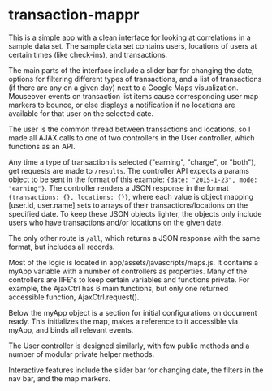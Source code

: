 # transaction-mappr

This is a [simple app](https://stark-shelf-3141.herokuapp.com/) with a clean interface for looking at correlations in a sample data set. The sample data set contains users, locations of users at certain times (like check-ins), and transactions.

The main parts of the interface include a slider bar for changing the date, options for filtering different types of transactions, and a list of transactions (if there are any on a given day) next to a Google Maps visualization. Mouseover events on transaction list items cause corresponding user map markers to bounce, or else displays a notification if no locations are available for that user on the selected date.

The user is the common thread between transactions and locations, so I made all AJAX calls to one of two controllers in the User controller, which functions as an API.

Any time a type of transaction is selected ("earning", "charge", or "both"), get requests are made to `/results`. The controller API expects a params object to be sent in the format of this example: `{date: "2015-1-23", mode: "earning"}`. The controller renders a JSON response in the format `{transactions: {}, locations: {}}`, where each value is object mapping [user.id, user.name] sets to arrays of their transactions/locations on the specified date. To keep these JSON objects lighter, the objects only include users who have transactions and/or locations on the given date.

The only other route is `/all`, which returns a JSON response with the same format, but includes all records.

Most of the logic is located in app/assets/javascripts/maps.js. It contains a myApp variable with a number of controllers as properties. Many of the controllers are IIFE's to keep certain variables and functions private. For example, the AjaxCtrl has 6 main functions, but only one returned accessible function, AjaxCtrl.request().

Below the myApp object is a section for initial configurations on document ready. This initializes the map, makes a reference to it accessible via myApp, and binds all relevant events.

The User controller is designed similarly, with few public methods and a number of modular private helper methods.

Interactive features include the slider bar for changing date, the filters in the nav bar, and the map markers.